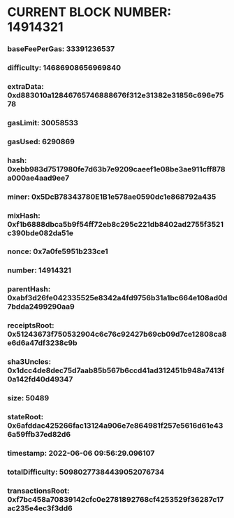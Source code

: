 # CURRENT BLOCK NUMBER: 14914321

### baseFeePerGas: 33391236537
### difficulty: 14686908656969840
### extraData: 0xd883010a12846765746888676f312e31382e31856c696e7578
### gasLimit: 30058533
### gasUsed: 6290869
### hash: 0xebb983d7517980fe7d63b7e9209caeef1e08be3ae911cff878a000ae4aad9ee7
### miner: 0x5DcB78343780E1B1e578ae0590dc1e868792a435
### mixHash: 0xf1b6888dbca5b9f54ff72eb8c295c221db8402ad2755f3521c390bde082da51e
### nonce: 0x7a0fe5951b233ce1
### number: 14914321
### parentHash: 0xabf3d26fe042335525e8342a4fd9756b31a1bc664e108ad0d7bdda2499290aa9
### receiptsRoot: 0x51243673f750532904c6c76c92427b69cb09d7ce12808ca8e6d6a47df3238c9b
### sha3Uncles: 0x1dcc4de8dec75d7aab85b567b6ccd41ad312451b948a7413f0a142fd40d49347
### size: 50489
### stateRoot: 0x6afddac425266fac13124a906e7e864981f257e5616d61e436a59ffb37ed82d6
### timestamp: 2022-06-06 09:56:29.096107
### totalDifficulty: 50980277384439052076734
### transactionsRoot: 0xf7bc458a70839142cfc0e2781892768cf4253529f36287c17ac235e4ec3f3dd6
